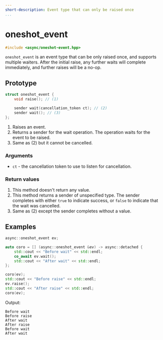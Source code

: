 ```yaml
---
short-description: Event type that can only be raised once
...
```


# oneshot_event

```cpp
#include <async/oneshot-event.hpp>
```

`oneshot_event` is an event type that can be only raised once, and supports
multiple waiters. After the initial raise, any further waits will complete
immediately, and further raises will be a no-op.

## Prototype

```cpp
struct oneshot_event {
	void raise(); // (1)

	sender wait(cancellation_token ct); // (2)
	sender wait(); // (3)
};
```

1. Raises an event.
2. Returns a sender for the wait operation. The operation waits for the event
to be raised.
3. Same as (2) but it cannot be cancelled.

### Arguments

 - `ct` - the cancellation token to use to listen for cancellation.

### Return values

1. This method doesn't return any value.
2. This method returns a sender of unspecified type. The sender completes with
either `true` to indicate success, or `false` to indicate that the wait was cancelled.
3. Same as (2) except the sender completes without a value.

## Examples

```cpp
async::oneshot_event ev;

auto coro = [] (async::oneshot_event &ev) -> async::detached {
	std::cout << "Before wait" << std::endl;
	co_await ev.wait();
	std::cout << "After wait" << std::endl;
};

coro(ev);
std::cout << "Before raise" << std::endl;
ev.raise();
std::cout << "After raise" << std::endl;
coro(ev);
```

Output:
```
Before wait
Before raise
After wait
After raise
Before wait
After wait
```
